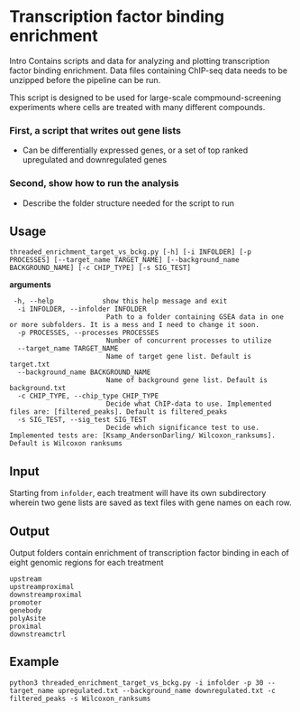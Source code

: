 # Transcription factor binding enrichment 

Intro
Contains scripts and data for analyzing and plotting transcription factor binding enrichment.
Data files containing ChIP-seq data needs to be unzipped before the pipeline can be run.

This script is designed to be used for large-scale compmound-screening experiments where cells are treated with many different compounds.

### First, a script that writes out gene lists
- Can be differentially expressed genes, or a set of top ranked upregulated and downregulated genes

### Second, show how to run the analysis
- Describe the folder structure needed for the script to run

## Usage

`threaded_enrichment_target_vs_bckg.py [-h] [-i INFOLDER] [-p PROCESSES] [--target_name TARGET_NAME] [--background_name BACKGROUND_NAME] [-c CHIP_TYPE] [-s SIG_TEST]`

**arguments**
```
 -h, --help            show this help message and exit
  -i INFOLDER, --infolder INFOLDER
                        Path to a folder containing GSEA data in one or more subfolders. It is a mess and I need to change it soon.
  -p PROCESSES, --processes PROCESSES
                        Number of concurrent processes to utilize
  --target_name TARGET_NAME
                        Name of target gene list. Default is target.txt
  --background_name BACKGROUND_NAME
                        Name of background gene list. Default is background.txt
  -c CHIP_TYPE, --chip_type CHIP_TYPE
                        Decide what ChIP-data to use. Implemented files are: [filtered_peaks]. Default is filtered_peaks
  -s SIG_TEST, --sig_test SIG_TEST
                        Decide which significance test to use. Implemented tests are: [Ksamp_AndersonDarling/ Wilcoxon_ranksums]. Default is Wilcoxon ranksums
```

## Input
Starting from `infolder`, each treatment will have its own subdirectory wherein two gene lists are saved as text files with gene names on each row.

## Output
Output folders contain enrichment of transcription factor binding in each of eight genomic regions for each treatment

```
upstream
upstreamproximal
downstreamproximal
promoter
genebody
polyAsite
proximal
downstreamctrl
```

## Example
`python3 threaded_enrichment_target_vs_bckg.py -i infolder -p 30 --target_name upregulated.txt --background_name downregulated.txt -c filtered_peaks -s Wilcoxon_ranksums`

